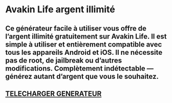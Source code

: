 # Avakin Life argent illimité
## Ce générateur facile à utiliser vous offre de l’argent illimité gratuitement sur Avakin Life. Il est simple à utiliser et entièrement compatible avec tous les appareils Android et iOS. Il ne nécessite pas de root, de jailbreak ou d’autres modifications. Complètement indétectable — générez autant d’argent que vous le souhaitez.

## [TELECHARGER GENERATEUR](https://cosmicfiles.info/cl/i/7d2evg)


